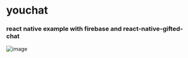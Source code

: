 # youchat
### react native example with firebase and react-native-gifted-chat
![image](https://user-images.githubusercontent.com/18680429/57258400-fe7a9e00-7064-11e9-94a2-58ed549e1fa3.png)
